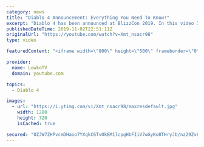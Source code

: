 ```yaml
---
category: news
title: "Diablo 4 Announcement: Everything You Need To Know!"
excerpt: "Diablo 4 has been announced at BlizzCon 2019. In this video I go over everything you need to know about this upcoming Blizzard Entertainment game."
publishedDateTime: 2019-11-02T22:51:11Z
originalUrl: "https://youtube.com/watch?v=Xmt_nsacr98"
type: video

featuredContent: "<iframe width=\"800\" height=\"500\" frameborder=\"0\" src=\"https://www.youtube.com/embed/Xmt_nsacr98\" allow=\"accelerometer; autoplay; encrypted-media; gyroscope; picture-in-picture\" allowfullscreen></iframe>"

provider:
  name: LowkoTV
  domain: youtube.com

topics:
  - Diablo 4

images:
  - url: "https://i.ytimg.com/vi/Xmt_nsacr98/maxresdefault.jpg"
    width: 1280
    height: 720
    isCached: true

secured: "0ZJW7ZHPvcmDHaoo7YXqkC6TvOkEM1lcpgHbFIiV7wGyKo8THryJb/nz29ZvBY5NYLywpjWTjbAnbG6lcfCS+vxywqGn6i5ZNKWUq4xdXvmZHQirLxsAbLpqOHcdeP3th/bJGLVlpIwIkcRNdGb3oC4BvapcKKtvBOFVjXsribO9VeGF5zQNLuflBHaIy3jnEFLt+jpAeJ6O3Y4BVXRJBtX/ZmUeZNe/Kcf8vRih85P97fCu20g2FSuJCoLijLwWg4I5nU3XTsQ1ND4IlhGdR+BBPrZw0OIRqHVpQuHTeeCtxKGd0uNfQUhvr7ziNMylgnJMbcOWtWbde9M8JoE3JdC7Jj4E0TaNcteqgSJkrMqrR6oUclx1LzyfW/RackOyyngomKpuusXowAmzUVaLyv9KWmkQ5Dlcf4r1hzPz/+fPbNooZeIKZ4P7a2VpfNK0;5WB+Nv2IaPfVrejdmIIyGQ=="
---
```


